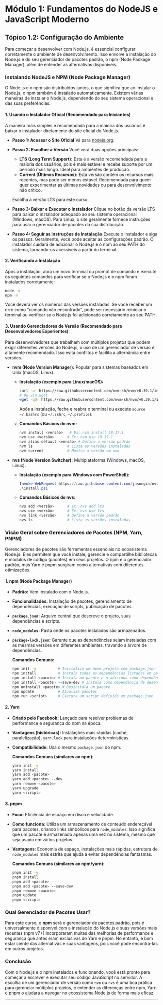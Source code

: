# Módulo 1: Fundamentos do NodeJS e JavaScript Moderno

## Tópico 1.2: Configuração do Ambiente

Para começar a desenvolver com Node.js, é essencial configurar corretamente o ambiente de desenvolvimento. Isso envolve a instalação do Node.js e do seu gerenciador de pacotes padrão, o npm (Node Package Manager), além de entender as alternativas disponíveis.

### Instalando NodeJS e NPM (Node Package Manager)

O Node.js e o npm são distribuídos juntos, o que significa que ao instalar o Node.js, o npm também é instalado automaticamente. Existem várias maneiras de instalar o Node.js, dependendo do seu sistema operacional e das suas preferências.

#### 1. Usando o Instalador Oficial (Recomendado para Iniciantes)

A maneira mais simples e recomendada para a maioria dos usuários é baixar o instalador diretamente do site oficial do Node.js.

*   **Passo 1: Acessar o Site Oficial**
    Vá para [nodejs.org](https://nodejs.org/).

*   **Passo 2: Escolher a Versão**
    Você verá duas opções principais:
    *   **LTS (Long Term Support):** Esta é a versão recomendada para a maioria dos usuários, pois é mais estável e recebe suporte por um período mais longo. Ideal para ambientes de produção.
    *   **Current (Últimos Recursos):** Esta versão contém os recursos mais recentes, mas pode ser menos estável. Recomendada para quem quer experimentar as últimas novidades ou para desenvolvimento não crítico.

    Escolha a versão LTS para este curso.

*   **Passo 3: Baixar e Executar o Instalador**
    Clique no botão da versão LTS para baixar o instalador adequado ao seu sistema operacional (Windows, macOS). Para Linux, o site geralmente fornece instruções para usar o gerenciador de pacotes da sua distribuição.

*   **Passo 4: Seguir as Instruções de Instalação**
    Execute o instalador e siga os passos. Geralmente, você pode aceitar as configurações padrão. O instalador cuidará de adicionar o Node.js e o npm ao seu PATH do sistema, tornando-os acessíveis a partir do terminal.

#### 2. Verificando a Instalação

Após a instalação, abra um novo terminal ou prompt de comando e execute os seguintes comandos para verificar se o Node.js e o npm foram instalados corretamente:

```bash
node -v
npm -v
```

Você deverá ver os números das versões instaladas. Se você receber um erro como "comando não encontrado", pode ser necessário reiniciar o terminal ou verificar se o Node.js foi adicionado corretamente ao seu PATH.

#### 3. Usando Gerenciadores de Versão (Recomendado para Desenvolvedores Experientes)

Para desenvolvedores que trabalham com múltiplos projetos que podem exigir diferentes versões do Node.js, o uso de um gerenciador de versão é altamente recomendado. Isso evita conflitos e facilita a alternância entre versões.

*   **nvm (Node Version Manager):** Popular para sistemas baseados em Unix (macOS, Linux).
    *   **Instalação (exemplo para Linux/macOS):**
        ```bash
        curl -o- https://raw.githubusercontent.com/nvm-sh/nvm/v0.39.1/install.sh | bash
        # Ou via wget
        wget -qO- https://raw.githubusercontent.com/nvm-sh/nvm/v0.39.1/install.sh | bash
        ```
        Após a instalação, feche e reabra o terminal ou execute `source ~/.bashrc` (ou `~/.zshrc`, `~/.profile`).

    *   **Comandos Básicos do nvm:**
        ```bash
        nvm install <versão>   # Ex: nvm install 18.17.1
        nvm use <versão>      # Ex: nvm use 18.17.1
        nvm alias default <versão> # Define a versão padrão
        nvm ls                # Lista as versões instaladas
        nvm current           # Mostra a versão em uso
        ```

*   **nvs (Node Version Switcher):** Multiplataforma (Windows, macOS, Linux).
    *   **Instalação (exemplo para Windows com PowerShell):**
        ```powershell
        Invoke-WebRequest https://raw.githubusercontent.com/jasongin/nvs/master/install.ps1 -OutFile install.ps1
        .\install.ps1
        ```

    *   **Comandos Básicos do nvs:**
        ```bash
        nvs add <versão>      # Ex: nvs add lts
        nvs use <versão>      # Ex: nvs use lts
        nvs link <versão>     # Define a versão padrão
        nvs ls                # Lista as versões instaladas
        ```

### Visão Geral sobre Gerenciadores de Pacotes (NPM, Yarn, PNPM)

Gerenciadores de pacotes são ferramentas essenciais no ecossistema Node.js. Eles permitem que você instale, gerencie e compartilhe bibliotecas e módulos de código (pacotes) em seus projetos. O npm é o gerenciador padrão, mas Yarn e pnpm surgiram como alternativas com diferentes otimizações.

#### 1. npm (Node Package Manager)

*   **Padrão:** Vem instalado com o Node.js.
*   **Funcionalidades:** Instalação de pacotes, gerenciamento de dependências, execução de scripts, publicação de pacotes.
*   **`package.json`:** Arquivo central que descreve o projeto, suas dependências e scripts.
*   **`node_modules`:** Pasta onde os pacotes instalados são armazenados.
*   **`package-lock.json`:** Garante que as dependências sejam instaladas com as mesmas versões em diferentes ambientes, travando a árvore de dependências.

    **Comandos Comuns:**
    ```bash
    npm init -y          # Inicializa um novo projeto com package.json padrão
    npm install          # Instala todas as dependências listadas em package.json
    npm install <pacote> # Instala um pacote e o adiciona como dependência
    npm install <pacote> --save-dev # Instala como dependência de desenvolvimento
    npm uninstall <pacote> # Desinstala um pacote
    npm update           # Atualiza pacotes
    npm run <script>     # Executa um script definido em package.json
    ```

#### 2. Yarn

*   **Criado pelo Facebook:** Lançado para resolver problemas de performance e segurança do npm na época.
*   **Vantagens (históricas):** Instalações mais rápidas (cache, paralelização), `yarn.lock` para instalações determinísticas.
*   **Compatibilidade:** Usa o mesmo `package.json` do npm.

    **Comandos Comuns (similares ao npm):**
    ```bash
    yarn init -y
    yarn install
    yarn add <pacote>
    yarn add <pacote> --dev
    yarn remove <pacote>
    yarn upgrade
    yarn <script>
    ```

#### 3. pnpm

*   **Foco:** Eficiência de espaço em disco e velocidade.
*   **Como funciona:** Utiliza um armazenamento de conteúdo endereçável para pacotes, criando links simbólicos para `node_modules`. Isso significa que um pacote é armazenado apenas uma vez no sistema, mesmo que seja usado em vários projetos.
*   **Vantagens:** Economia de espaço, instalações mais rápidas, estrutura de `node_modules` mais estrita que ajuda a evitar dependências fantasmas.

    **Comandos Comuns (similares ao npm/yarn):**
    ```bash
    pnpm init -y
    pnpm install
    pnpm add <pacote>
    pnpm add <pacote> --save-dev
    pnpm remove <pacote>
    pnpm update
    pnpm <script>
    ```

### Qual Gerenciador de Pacotes Usar?

Para este curso, o **npm** será o gerenciador de pacotes padrão, pois é universalmente disponível com a instalação do Node.js e suas versões mais recentes (npm v7+) incorporaram muitas das melhorias de performance e segurança que antes eram exclusivas do Yarn e pnpm. No entanto, é bom estar ciente das alternativas e suas vantagens, pois você pode encontrá-las em outros projetos.

### Conclusão

Com o Node.js e o npm instalados e funcionando, você está pronto para começar a escrever e executar seu código JavaScript no servidor. A escolha de um gerenciador de versão como `nvm` ou `nvs` é uma boa prática para gerenciar múltiplos projetos, e entender as diferenças entre npm, Yarn e pnpm o ajudará a navegar no ecossistema Node.js de forma mais eficaz.

---


